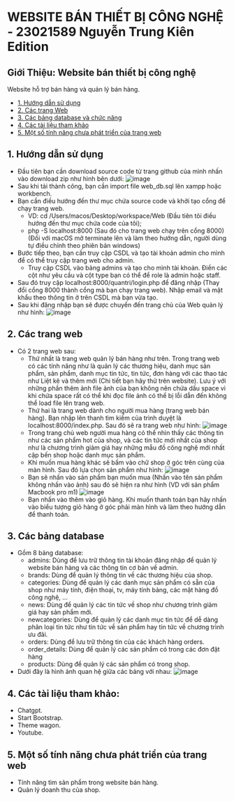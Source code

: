 # WEBSITE BÁN THIẾT BỊ CÔNG NGHỆ - 23021589 Nguyễn Trung Kiên Edition
## Giới Thiệu: Website bán thiết bị công nghệ
Website hỗ trợ bán hàng và quản lý bán hàng.
 - [1. Hướng dẫn sử dụng](#1-hướng-dẫn-sử-dụng)
 - [2. Các trang Web](#2-các-trang-web)
 - [3. Các bảng database và chức năng](#3-các-thành-phần)
 - [4. Các tài liệu tham khảo](#4-các-tài-liệu-tham-khảo)
 - [5. Một số tính năng chưa phát triển của trang web](#5-một-số-tính-năng-chưa-phát-triển-của-trang-web)
## 1. Hướng dẫn sử dụng
- Đầu tiên bạn cần download source code từ trang github của mình nhấn vào download zip như hình bên dưới:
  ![image](https://github.com/user-attachments/assets/4ab236fa-ee80-444f-97a6-fa631272e0c0)
- Sau khi tải thành công, bạn cần import file web_db.sql lên xampp hoặc workbench.
- Bạn cần điều hướng đến thư mục chứa source code và khởi tạo cổng để chạy trang web.
  + VD: cd /Users/macos/Desktop/workspace/Web (Đầu tiên tôi điều hướng đến thư mục chứa code của tôi);
  + php -S localhost:8000 (Sau đó cho trang web chạy trên cổng 8000) (Đối với macOS mở terminate lên và làm theo hướng dẫn, người dùng tự điều chỉnh theo phiên bản windows)
- Bước tiếp theo, bạn cần truy cập CSDL và tạo tài khoản admin cho mình để có thể truy cập trang web cho admin.
  + Truy cập CSDL vào bảng admins và tạo cho mình tài khoản. Điền các cột như yêu cầu và cột type bạn có thể để role là admin hoặc staff.
- Sau đó truy cập localhost:8000/quantri/login.php để đăng nhập (Thay đổi cổng 8000 thành cổng mà bạn chạy trang web). Nhập email và mật khẩu theo thông tin ở trên CSDL mà bạn vừa tạo.
- Sau khi đăng nhập bạn sẽ được chuyển đến trang chủ của Web quản lý như hình: 
![image](https://github.com/user-attachments/assets/9def6f63-e72e-43a7-9ecd-ff63adcc0cc4)
## 2. Các trang web 
- Có 2 trang web sau:
  + Thứ nhất là trang web quản lý bán hàng như trên. Trong trang web có các tính năng như là quản lý các thương hiệu, danh mục sản phẩm, sản phẩm, danh mục tin tức, tin tức, đơn hàng với các thao tác như Liệt kê và thêm mới (Chi tiết bạn hãy thử trên website). Lưu ý với những phần thêm ảnh file ảnh của bạn không nên chứa dấu space vì khi chứa space rất có thể khi đọc file ảnh có thể bị lỗi dẫn đến không thể load file lên trang web.
  + Thứ hai là trang web dành cho người mua hàng (trang web bán hàng). Bạn nhập lên thanh tìm kiếm của trình duyệt là localhost:8000/index.php. Sau đó sẽ ra trang web như hình: 
![image](https://github.com/user-attachments/assets/d2a79884-40c8-4137-b49e-acd82a05cab7)
  + Trong trang chủ web người mua hàng có thể nhìn thấy các thông tin như các sản phẩm hot của shop, và các tin tức mới nhất của shop như là chương trình giảm giá hay những mẫu đồ công nghệ mới nhất cập bến shop hoặc danh mục sản phẩm. 
  + Khi muốn mua hàng khác sẽ bấm vào chữ shop ở góc trên cùng của màn hình. Sau đó lựa chọn sản phẩm như hình: 
![image](https://github.com/user-attachments/assets/4f1f3180-4a56-4a8c-9aa0-4b9109bf2ede)
  + Bạn sẽ nhấn vào sản phẩm bạn muốn mua (Nhấn vào tên sản phẩm không nhấn vào ảnh) sau đó sẽ hiện ra như hình (VD với sản phẩm Macbook pro m1) 
![image](https://github.com/user-attachments/assets/4ebb8599-006a-4b63-bfbc-03268aaaecbe)
  + Bạn nhấn vào thêm vào giỏ hàng. Khi muốn thanh toán bạn hãy nhấn vào biểu tượng giỏ hàng ở góc phải màn hình và làm theo hướng dẫn để thanh toán.
## 3. Các bảng database
- Gồm 8 bảng database:
  + admins: Dùng để lưu trữ thông tin tài khoản đăng nhập để quản lý website bán hàng và các thông tin cơ bản về admin.
  + brands: Dùng để quản lý thông tin về các thương hiệu của shop.
  + categories: Dùng để quản lý các danh mục sản phẩm có sẵn của shop như máy tính, điện thoại, tv, máy tính bảng, các mặt hàng đồ công nghệ, ...
  + news: Dùng để quản lý các tin tức về shop như chương trình giảm giá hay sản phẩm mới.
  + newcategories: Dùng để quản lý các danh mục tin tức để dễ dàng phân loại tin tức như tin tức về sản phẩm hay tin tức về chương trình ưu đãi.
  + orders: Dùng để lưu trữ thông tin của các khách hàng orders.
  + order_details: Dùng để quản lý các sản phẩm có trong các đơn đặt hàng
  + products: Dùng để quản lý các sản phẩm có trong shop.
- Dưới đây là hình ảnh quan hệ giữa các bảng với nhau: 
![image](https://github.com/user-attachments/assets/d34ab59f-c1c5-46c8-abea-5b1cab4c38b6)
## 4. Các tài liệu tham khảo: 
- Chatgpt.
- Start Bootstrap.
- Theme wagon.
- Youtube.
## 5. Một số tính năng chưa phát triển của trang web
- Tính năng tìm sản phẩm trong website bán hàng.
- Quản lý doanh thu của shop.




















 
  















